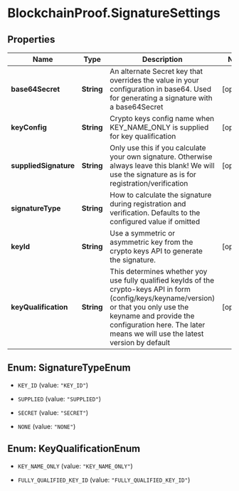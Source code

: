 # BlockchainProof.SignatureSettings

## Properties
Name | Type | Description | Notes
------------ | ------------- | ------------- | -------------
**base64Secret** | **String** | An alternate Secret key that overrides the value in your configuration in base64. Used for generating a signature with a base64Secret | [optional] 
**keyConfig** | **String** | Crypto keys config name when KEY_NAME_ONLY is supplied for key qualification | [optional] 
**suppliedSignature** | **String** | Only use this if you calculate your own signature. Otherwise always leave this blank! We will use the signature as is for registration/verification | [optional] 
**signatureType** | **String** | How to calculate the signature during registration and verification. Defaults to the configured value if omitted | 
**keyId** | **String** | Use a symmetric or asymmetric key from the crypto keys API to generate the signature. | [optional] 
**keyQualification** | **String** | This determines whether yoy use fully qualified keyIds of the crypto-keys API in form (config/keys/keyname/version) or that you only use the keyname and provide the configuration here. The later means we will use the latest version by default | [optional] 


<a name="SignatureTypeEnum"></a>
## Enum: SignatureTypeEnum


* `KEY_ID` (value: `"KEY_ID"`)

* `SUPPLIED` (value: `"SUPPLIED"`)

* `SECRET` (value: `"SECRET"`)

* `NONE` (value: `"NONE"`)




<a name="KeyQualificationEnum"></a>
## Enum: KeyQualificationEnum


* `KEY_NAME_ONLY` (value: `"KEY_NAME_ONLY"`)

* `FULLY_QUALIFIED_KEY_ID` (value: `"FULLY_QUALIFIED_KEY_ID"`)




